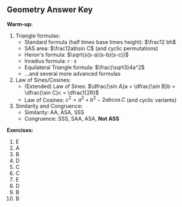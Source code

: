 ## Geometry Answer Key

**Warm-up:**

1. Triangle formulas:
   - Standard formula (half times base times height): $\frac12 bh$
   - SAS area: $\frac12ab\sin C$ (and cyclic permutations)
   - Heron's formula: $\sqrt{s(s-a)(s-b)(s-c)}$
   - Inradius formula: $r\cdot s$
   - Equilateral Triangle formula: $\frac{\sqrt3}4a^2$
   - ...and several more advanced formulas
2. Law of Sines/Cosines:
   - (Extended) Law of Sines: $\dfrac{\sin A}a = \dfrac{\sin B}b = \dfrac{\sin C}c = \dfrac1{2R}$
   - Law of Cosines: $c^2 = a^2+b^2-2ab\cos C$  (and cyclic variants)
3. Similarity and Congruence:
   - Similarity: AA, ASA, SSS
   - Congruence: SSS, SAA, ASA, **Not ASS**

**Exercises:**

1. E
2. A
3. B
4. D
5. C
6. C
7. E
8. D
9. B
10. B